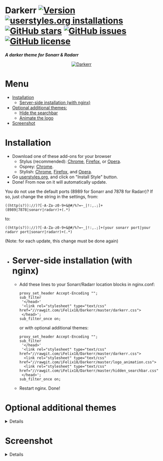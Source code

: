 # Darkerr [![Version](https://img.shields.io/badge/version-2.6-ED1C24.svg?longCache=true&style=flat-square)](#) [![userstyles.org installations](https://img.shields.io/badge/dynamic/json.svg?label=userstyles.org%20installations&url=https%3A%2F%2Fwidget.userstyles.org%2Fstyles%2F142759%2Fdarkerr-a-darker-theme-for-sonarr-radarr.json&query=total_installs&colorB=e51ced&longCache=true&style=flat-square)](https://userstyles.org/styles/142759/darkerr-a-darker-theme-for-sonarr-radarr) [![GitHub stars](https://img.shields.io/github/stars/iFelix18/Darkerr.svg?longCache=true&style=flat-square)](https://github.com/iFelix18/Darkerr/stargazers) [![GitHub issues](https://img.shields.io/github/issues/iFelix18/Darkerr.svg?longCache=true&style=flat-square)](https://github.com/iFelix18/Darkerr/issues) [![GitHub license](https://img.shields.io/github/license/iFelix18/Darkerr.svg?longCache=true&style=flat-square)](https://creativecommons.org/licenses/by-sa/4.0/)
**_A darker theme for Sonarr &amp; Radarr_**
<p align="center">
 <a href="https://github.com/iFelix18/Darkerr/blob/master/README.md#screenshot">
  <img src="https://i.imgur.com/sz99ZPq.jpg" title="Click to see more screenshots" alt="Darkerr"/>
 </a>
</p>

# Menu
* [Installation](https://github.com/iFelix18/Darkerr/blob/master/README.md#installation)
  * [Server-side installation (with nginx)](https://github.com/iFelix18/Darkerr/blob/master/README.md#server-side-installation)
* [Optional additional themes:](https://github.com/iFelix18/Darkerr/blob/master/README.md#optional-additional-themes)
  * [Hide the searchbar](https://github.com/iFelix18/Darkerr/blob/master/README.md#hide-the-searchbar)
  * [Animate the logo](https://github.com/iFelix18/Darkerr/blob/master/README.md#animate-the-logo)
* [Screenshot](https://github.com/iFelix18/Darkerr/blob/master/README.md#screenshot)
# Installation
* Download one of these add-ons for your browser
  * Stylus (recommended): [Chrome](https://chrome.google.com/webstore/detail/clngdbkpkpeebahjckkjfobafhncgmne), [Firefox](https://addons.mozilla.org/firefox/addon/styl-us/), or [Opera](https://github.com/schomery/stylish-chrome/).
  * Osprey: [Chrome](https://chrome.google.com/webstore/detail/osprey/ekjapccimkannnfgcnnoajhfdglobgak).
  * Stylish: [Chrome](https://chrome.google.com/webstore/detail/stylish-custom-themes-for/fjnbnpbmkenffdnngjfgmeleoegfcffe), [Firefox](https://addons.mozilla.org/en-US/firefox/addon/stylish/), and [Opera](https://addons.opera.com/en-gb/extensions/details/stylish/).
* Go [userstyles.org](https://userstyles.org/styles/142759/darkerr-a-darker-theme-for-sonarr-radarr), and click on "Install Style" button.
* Done! From now on it will automatically update.

You do not use the default ports (8989 for Sonarr and 7878 for Radarr)?
If so, just change the string in the settings, from:
```
((http(s?))://)?[-A-Za-z0-9+&@#/%?=~_|!:,.;]+(8989|7878|sonarr|radarr)+(.*)
```
to:
```
((http(s?))://)?[-A-Za-z0-9+&@#/%?=~_|!:,.;]+(your sonarr port|your radarr port|sonarr|radarr)+(.*)
```
(Note: for each update, this change must be done again)

* # Server-side installation (with nginx)
  * Add these lines to your Sonarr/Radarr location blocks in nginx.conf:
    ```
    proxy_set_header Accept-Encoding "";
    sub_filter
     '</head>'
     '<link rel="stylesheet" type="text/css" href="//rawgit.com/iFelix18/Darkerr/master/darkerr.css">
     </head>';
    sub_filter_once on;
    ```
    or with optional additional themes:
    ```
    proxy_set_header Accept-Encoding "";
    sub_filter
     '</head>'
     '<link rel="stylesheet" type="text/css" href="//rawgit.com/iFelix18/Darkerr/master/darkerr.css">
      <link rel="stylesheet" type="text/css" href="//rawgit.com/iFelix18/Darkerr/master/logo_animation.css">
      <link rel="stylesheet" type="text/css" href="//rawgit.com/iFelix18/Darkerr/master/hidden_searchbar.css">
     </head>';
    sub_filter_once on;
    ```
  * Restart nginx. Done!
  
# Optional additional themes
<details>
 
* # Hide the searchbar
  <p align="center">
    <img src="http://i.imgur.com/6sdDzxq.gif" alt="searchbar"/>
  </p>
  <p>Download <a href="https://userstyles.org/styles/142942/darkerr-searchbar-theme-for-sonarr-radarr">here</a>.</p>

* # Animate the logo
  <p align="center">
    <img src="http://i.imgur.com/2Ie6BFm.gif" alt="logo"/>
  </p>
  <p>Download <a href="https://userstyles.org/styles/142943/darkerr-logo-theme-for-sonarr-radarr">here</a>.</p>
</details>

# Screenshot
<details>
 <p align="center">
  Detailed view:
  <img src="https://i.imgur.com/aHxTA5c.jpg" alt="detailed view"/>
 </p>
 <p align="center">
  Overview list:
  <img src="https://i.imgur.com/DHDo6uS.jpg" alt="overview list"/>
 </p>
</details> 
